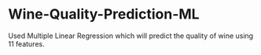 # Wine-Quality-Prediction-ML
Used Multiple Linear Regression which will predict the quality of wine using 11 features.
